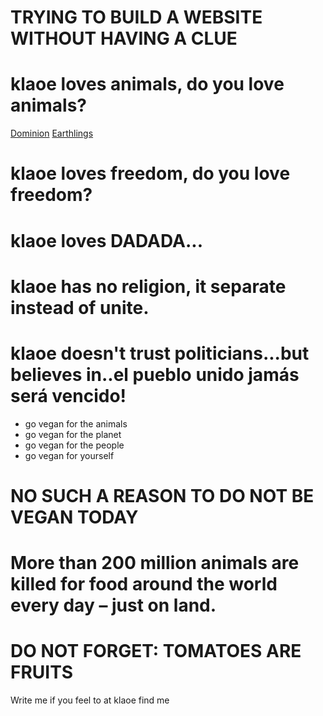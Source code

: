 # TRYING TO BUILD A WEBSITE WITHOUT HAVING A CLUE


# klaoe loves animals, do you love animals?
[Dominion](https://www.dominionmovement.com "Dominion")
[Earthlings](https://vimeo.com/209647801 "Earthlings")
# klaoe loves freedom, do you love freedom?

# klaoe loves DADADA...

# klaoe has no religion, it separate instead of unite.
# klaoe doesn't trust politicians...but believes in..el pueblo unido jamás será vencido!

- go vegan for the animals
- go vegan for the planet
- go vegan for the people
- go vegan for yourself


# NO SUCH A REASON TO DO NOT BE VEGAN TODAY
# More than 200 million animals are killed for food around the world every day – just on land.


# DO NOT FORGET: TOMATOES ARE FRUITS

Write me if you feel to at klaoe find me
